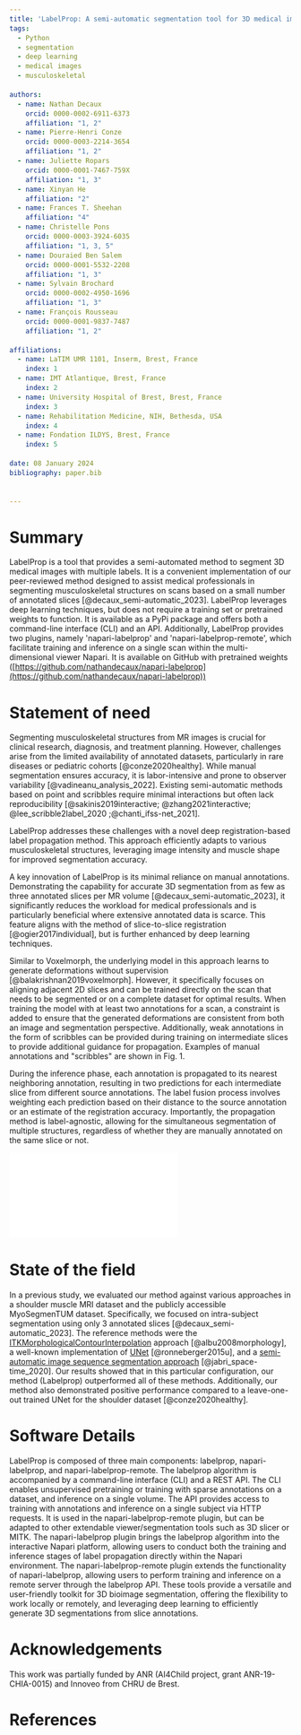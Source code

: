 ```yaml
---
title: 'LabelProp: A semi-automatic segmentation tool for 3D medical images'
tags:
  - Python
  - segmentation
  - deep learning
  - medical images
  - musculoskeletal 

authors:
  - name: Nathan Decaux
    orcid: 0000-0002-6911-6373
    affiliation: "1, 2"
  - name: Pierre-Henri Conze
    orcid: 0000-0003-2214-3654
    affiliation: "1, 2"
  - name: Juliette Ropars
    orcid: 0000-0001-7467-759X
    affiliation: "1, 3"
  - name: Xinyan He
    affiliation: "2"
  - name: Frances T. Sheehan
    affiliation: "4"
  - name: Christelle Pons
    orcid: 0000-0003-3924-6035
    affiliation: "1, 3, 5"
  - name: Douraied Ben Salem
    orcid: 0000-0001-5532-2208
    affiliation: "1, 3"
  - name: Sylvain Brochard
    orcid: 0000-0002-4950-1696
    affiliation: "1, 3"
  - name: François Rousseau
    orcid: 0000-0001-9837-7487
    affiliation: "1, 2"

affiliations:
  - name: LaTIM UMR 1101, Inserm, Brest, France
    index: 1
  - name: IMT Atlantique, Brest, France
    index: 2
  - name: University Hospital of Brest, Brest, France
    index: 3
  - name: Rehabilitation Medicine, NIH, Bethesda, USA
    index: 4
  - name: Fondation ILDYS, Brest, France
    index: 5

date: 08 January 2024
bibliography: paper.bib


---
```


# Summary

LabelProp is a tool that provides a semi-automated method to segment 3D medical images with multiple labels. It is a convenient implementation of our peer-reviewed method designed to assist medical professionals in segmenting musculoskeletal structures on scans based on a small number of annotated slices [@decaux_semi-automatic_2023]. LabelProp leverages deep learning techniques, but does not require a training set or pretrained weights to function. It is available as a PyPi package and offers both a command-line interface (CLI) and an API. Additionally, LabelProp provides two plugins, namely 'napari-labelprop' and 'napari-labelprop-remote', which facilitate training and inference on a single scan within the multi-dimensional viewer Napari. It is available on GitHub with pretrained weights ([https://github.com/nathandecaux/napari-labelprop](https://github.com/nathandecaux/napari-labelprop))

# Statement of need

Segmenting musculoskeletal structures from MR images is crucial for clinical research, diagnosis, and treatment planning. However, challenges arise from the limited availability of annotated datasets, particularly in rare diseases or pediatric cohorts [@conze2020healthy]. While manual segmentation ensures accuracy, it is labor-intensive and prone to observer variability [@vadineanu_analysis_2022]. Existing semi-automatic methods based on point and scribbles require minimal interactions but often lack reproducibility [@sakinis2019interactive; @zhang2021interactive; @lee_scribble2label_2020 ;@chanti_ifss-net_2021].

LabelProp addresses these challenges with a novel deep registration-based label propagation method. This approach efficiently adapts to various musculoskeletal structures, leveraging image intensity and muscle shape for improved segmentation accuracy.

A key innovation of LabelProp is its minimal reliance on manual annotations. Demonstrating the capability for accurate 3D segmentation from as few as three annotated slices per MR volume [@decaux_semi-automatic_2023], it significantly reduces the workload for medical professionals and is particularly beneficial where extensive annotated data is scarce. This feature aligns with the method of slice-to-slice registration [@ogier2017individual], but is further enhanced by deep learning techniques.

Similar to Voxelmorph, the underlying model in this approach learns to generate deformations without supervision [@balakrishnan2019voxelmorph]. However, it specifically focuses on aligning adjacent 2D slices and can be trained directly on the scan that needs to be segmented or on a complete dataset for optimal results. When training the model with at least two annotations for a scan, a constraint is added to ensure that the generated deformations are consistent from both an image and segmentation perspective. Additionally, weak annotations in the form of scribbles can be provided during training on intermediate slices to provide additional guidance for propagation. Examples of manual annotations and "scribbles" are shown in Fig. 1. 

 During the inference phase, each annotation is propagated to its nearest neighboring annotation, resulting in two predictions for each intermediate slice from different source annotations. The label fusion process involves weighting each prediction based on their distance to the source annotation or an estimate of the registration accuracy. Importantly, the propagation method is label-agnostic, allowing for the simultaneous segmentation of multiple structures, regardless of whether they are manually annotated on the same slice or not.
 
 ![Example of propagation from 3 manual annotations of the deltoid muscle in a MRI, in axial plane. Optionnal scribbles (yellow) can be provided, without plane constraints, for further guidance.\label{fig:propagation}](propagation.pdf)

# State of the field
In a previous study, we evaluated our method against various approaches in a shoulder muscle MRI dataset and the publicly accessible MyoSegmenTUM dataset. Specifically, we focused on intra-subject segmentation using only 3 annotated slices [@decaux_semi-automatic_2023]. The reference methods were the [ITKMorphologicalContourInterpolation](https://github.com/KitwareMedical/ITKMorphologicalContourInterpolation) approach [@albu2008morphology], a well-known implementation of [UNet](https://github.com/milesial/Pytorch-UNet) [@ronneberger2015u], and a [semi-automatic image sequence segmentation approach](https://github.com/ajabri/videowalk) [@jabri_space-time_2020]. Our results showed that in this particular configuration, our method (Labelprop) outperformed all of these methods. Additionally, our method also demonstrated positive performance compared to a leave-one-out trained UNet for the shoulder dataset [@conze2020healthy].


# Software Details

LabelProp is composed of three main components: labelprop, napari-labelprop, and napari-labelprop-remote. The labelprop algorithm is accompanied by a command-line interface (CLI) and a REST API. The CLI enables unsupervised pretraining or training with sparse annotations on a dataset, and inference on a single volume. The API provides access to training with annotations and inference on a single subject via HTTP requests. It is used in the napari-labelprop-remote plugin, but can be adapted to other extendable viewer/segmentation tools such as 3D slicer or MITK. The napari-labelprop plugin brings the labelprop algorithm into the interactive Napari platform, allowing users to conduct both the training and inference stages of label propagation directly within the Napari environment. The napari-labelprop-remote plugin extends the functionality of napari-labelprop, allowing users to perform training and inference on a remote server through the labelprop API. These tools provide a versatile and user-friendly toolkit for 3D bioimage segmentation, offering the flexibility to work locally or remotely, and leveraging deep learning to efficiently generate 3D segmentations from slice annotations.


# Acknowledgements
This work was partially funded by ANR (AI4Child project, grant ANR-19-CHIA-0015) and Innoveo from CHRU de Brest.

# References